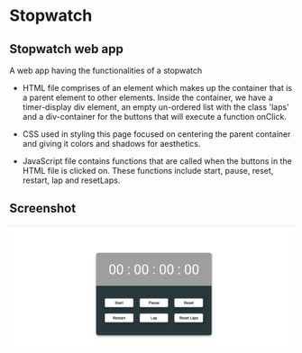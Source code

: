 # Stopwatch

## Stopwatch web app

A web app having the functionalities of a stopwatch

* HTML file comprises of an element which makes up the container that is a parent element to other elements. Inside the container, we have a timer-display div element, an empty un-ordered list with the class 'laps' and a div-container for the buttons that will execute a function onClick.

* CSS used in styling this page focused on centering the parent container and giving it colors and shadows for aesthetics.

* JavaScript file contains functions that are called when the buttons in the HTML file is clicked on. These functions include start, pause, reset, restart, lap and resetLaps.

## Screenshot

<img src="img/Screenshot (183).png" alt="">
